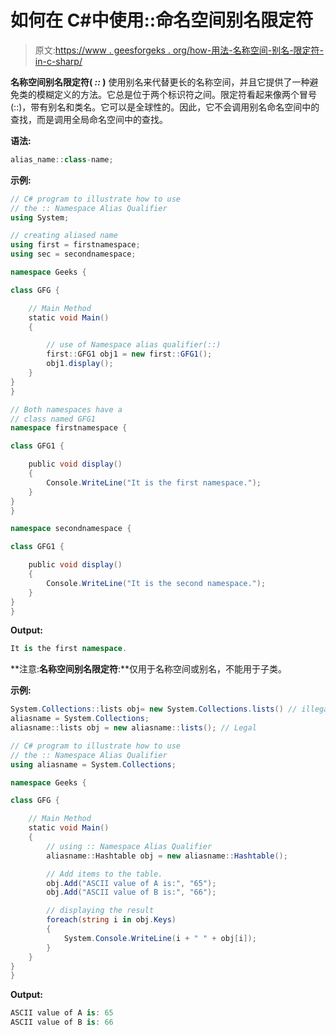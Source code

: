 # 如何在 C#中使用::命名空间别名限定符

> 原文:[https://www . geesforgeks . org/how-用法-名称空间-别名-限定符-in-c-sharp/](https://www.geeksforgeeks.org/how-to-use-namespace-alias-qualifier-in-c-sharp/)

**名称空间别名限定符( *::* )** 使用别名来代替更长的名称空间，并且它提供了一种避免类的模糊定义的方法。它总是位于两个标识符之间。限定符看起来像两个冒号(::)，带有别名和类名。它可以是全球性的。因此，它不会调用别名命名空间中的查找，而是调用全局命名空间中的查找。

**语法:**

```cs
alias_name::class-name;
```

**示例:**

```cs
// C# program to illustrate how to use
// the :: Namespace Alias Qualifier
using System;

// creating aliased name
using first = firstnamespace;
using sec = secondnamespace;

namespace Geeks {

class GFG {

    // Main Method
    static void Main()
    {

        // use of Namespace alias qualifier(::)
        first::GFG1 obj1 = new first::GFG1(); 
        obj1.display();
    }
}
}

// Both namespaces have a 
// class named GFG1
namespace firstnamespace {

class GFG1 {

    public void display()
    {
        Console.WriteLine("It is the first namespace.");
    }
}
}

namespace secondnamespace {

class GFG1 {

    public void display()
    {
        Console.WriteLine("It is the second namespace.");
    }
}
}
```

**Output:**

```cs
It is the first namespace.

```

**注意:**名称空间别名限定符**:**仅用于名称空间或别名，不能用于子类。

**示例:**

```cs
System.Collections::lists obj= new System.Collections.lists() // illegal
aliasname = System.Collections;
aliasname::lists obj = new aliasname::lists(); // Legal

```

```cs
// C# program to illustrate how to use
// the :: Namespace Alias Qualifier
using aliasname = System.Collections;

namespace Geeks {

class GFG {

    // Main Method
    static void Main()
    {
        // using :: Namespace Alias Qualifier
        aliasname::Hashtable obj = new aliasname::Hashtable();

        // Add items to the table.
        obj.Add("ASCII value of A is:", "65");
        obj.Add("ASCII value of B is:", "66");

        // displaying the result
        foreach(string i in obj.Keys)
        {
            System.Console.WriteLine(i + " " + obj[i]);
        }
    }
}
}
```

**Output:**

```cs
ASCII value of A is: 65
ASCII value of B is: 66

```